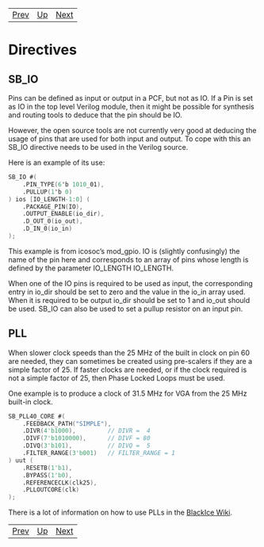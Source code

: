 |                        |                        |                        |
|------------------------|------------------------|------------------------|
|[Prev](../Programming_the_Built-in_Hardware/Programming_the_Built-in_Hardware.html)|[Up](..) |[Next](../Memory_Access/Memory_Access.html)|

# Directives

## SB_IO

Pins can be defined as input or output in a PCF, but not as IO. If a Pin is set as IO in the top level Verilog module, then it might be possible for synthesis and routing tools to deduce that the pin should be IO.

However, the open source tools are not currently very good at deducing the usage of pins that are used for both input and output. To cope with this an SB_IO directive needs to be used in the Verilog source.

Here is an example of its use:

```verilog
SB_IO #(
	.PIN_TYPE(6'b 1010_01),
	.PULLUP(1'b 0)
) ios [IO_LENGTH-1:0] (
	.PACKAGE_PIN(IO),
	.OUTPUT_ENABLE(io_dir),
	.D_OUT_0(io_out),
	.D_IN_0(io_in)
);
```

This example is from icosoc’s mod_gpio. IO is (slightly confusingly) the name of the pin here and corresponds to an array of pins whose length is defined by the parameter IO_LENGTH IO_LENGTH.

When one of the IO pins is required to be used as input, the corresponding entry in io_dir should be set to zero and the value in the io_in array used. When it is required to be output io_dir should be set to 1 and io_out should be used. SB_IO can also be used to set a pullup resistor on an input pin.

## PLL

When slower clock speeds than the 25 MHz of the built in clock on pin 60 are needed, they can sometimes be created using pre-scalers if they are a simple factor of 25. If faster clocks are needed, or if the clock required is not a simple factor of 25, then Phase Locked Loops must be used.

One example is to produce a clock of 31.5 MHz for VGA from the 25 MHz built-in clock.

```verilog
SB_PLL40_CORE #(
	.FEEDBACK_PATH("SIMPLE"),
	.DIVR(4'b1000),         // DIVR =  4
	.DIVF(7'b1010000),      // DIVF = 80
	.DIVQ(3'b101),          // DIVQ =  5
	.FILTER_RANGE(3'b001)   // FILTER_RANGE = 1
) uut (
	.RESETB(1'b1),
	.BYPASS(1'b0),
	.REFERENCECLK(clk25),
	.PLLOUTCORE(clk)
);
```

There is a lot of information on how to use PLLs in the [BlackIce Wiki][].

[BlackIce Wiki]:			https://github.com/mystorm-org/BlackIce-II/wiki/PLLs

|                        |                        |                        |
|------------------------|------------------------|------------------------|
|[Prev](../Programming_the_Built-in_Hardware/Programming_the_Built-in_Hardware.html)|[Up](..) |[Next](../Memory_Access/Memory_Access.html)|
